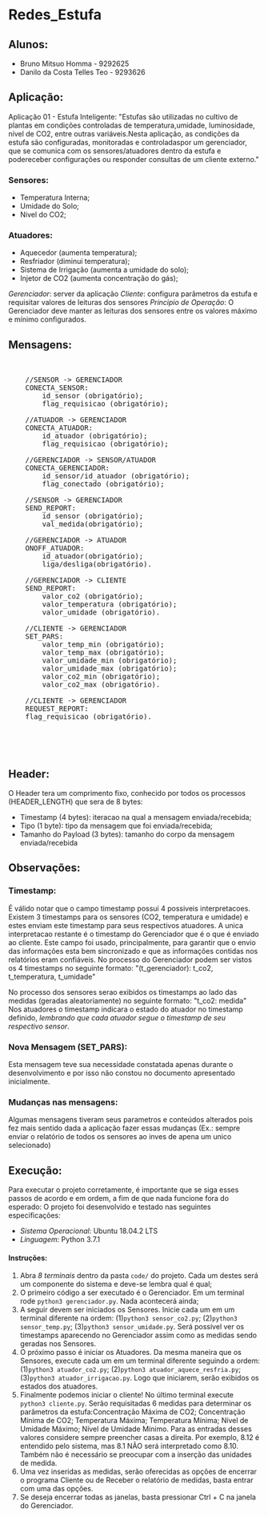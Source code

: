 # Redes_Estufa

## Alunos:

* Bruno Mitsuo Homma - 9292625
* Danilo da Costa Telles Teo - 9293626

## Aplicação:
Aplicação 01 - Estufa Inteligente: "Estufas são utilizadas no cultivo de plantas em condições controladas de temperatura,umidade, luminosidade, nível de CO2, entre outras variáveis.Nesta aplicação, as condições da estufa são configuradas, monitoradas e controladaspor um gerenciador, que se comunica com os sensores/atuadores dentro da estufa e podereceber configurações ou responder consultas de um cliente externo."

### Sensores:
* Temperatura Interna;
* Umidade do Solo;
* Nivel do CO2;
### Atuadores:
* Aquecedor (aumenta temperatura);
* Resfriador (diminui temperatura);
* Sistema de Irrigação (aumenta a umidade do solo);
* Injetor de CO2 (aumenta concentração do gás);

*Gerenciador*: server da aplicação
*Cliente*: configura parâmetros da estufa e requisitar valores de leituras dos sensores
*Principio de Operação*: O Gerenciador deve manter as leituras dos sensores entre os valores máximo e mínimo configurados.

## Mensagens:
<pre>

	
	//SENSOR -> GERENCIADOR 
	CONECTA_SENSOR: 
		id_sensor (obrigatório);
		flag_requisicao (obrigatório);

	//ATUADOR -> GERENCIADOR 
	CONECTA_ATUADOR: 
		id_atuador (obrigatório);
		flag_requisicao (obrigatório);

	//GERENCIADOR -> SENSOR/ATUADOR 
	CONECTA_GERENCIADOR: 
		id_sensor/id_atuador (obrigatório);
		flag_conectado (obrigatório);

	//SENSOR -> GERENCIADOR 
	SEND_REPORT: 
		id_sensor (obrigatório);
		val_medida(obrigatório);	

	//GERENCIADOR -> ATUADOR 
	ONOFF_ATUADOR: 
		id_atuador(obrigatório);
		liga/desliga(obrigatório).

	//GERENCIADOR -> CLIENTE 
	SEND_REPORT: 
		valor_co2 (obrigatório);
		valor_temperatura (obrigatório);
		valor_umidade (obrigatório).

	//CLIENTE -> GERENCIADOR 
	SET_PARS: 
		valor_temp_min (obrigatório);
		valor_temp_max (obrigatório);
		valor_umidade_min (obrigatório);
		valor_umidade_max (obrigatório);
		valor_co2_min (obrigatório);
		valor_co2_max (obrigatório).

	//CLIENTE -> GERENCIADOR
	REQUEST_REPORT:  
	flag_requisicao (obrigatório).




</pre>

## Header:
O Header tera um comprimento fixo, conhecido por todos os processos (HEADER_LENGTH) que sera de 8 bytes:

* Timestamp (4 bytes): iteracao na qual a mensagem enviada/recebida;
* Tipo (1 byte): tipo da mensagem que foi enviada/recebida;
* Tamanho do Payload (3 bytes): tamanho do corpo da mensagem enviada/recebida

## Observações:

### Timestamp:
É válido notar que o campo timestamp possui 4 possiveis interpretacoes. Existem 3 timestamps para os sensores (CO2, temperatura e umidade) e estes enviam este timestamp para seus respectivos atuadores. A unica interpretacao restante é o timestamp do Gerenciador que é o que é enviado ao cliente. Este campo foi usado, principalmente, para garantir que o envio das informações esta bem sincronizado e que as informações contidas nos relatórios eram confiáveis. No processo do Gerenciador podem ser vistos os 4 timestamps no seguinte formato: "(t_gerenciador): t_co2, t_temperatura, t_umidade"

No processo dos sensores serao exibidos os timestamps ao lado das medidas (geradas aleatoriamente) no seguinte formato: "t_co2: medida"
Nos atuadores o timestamp indicara o estado do atuador no timestamp definido, *lembrando que cada atuador segue o timestamp de seu respectivo sensor*.

### Nova Mensagem (SET_PARS):
Esta mensagem teve sua necessidade constatada apenas durante o desenvolvimento e por isso não constou no documento apresentado inicialmente. 

### Mudanças nas mensagens:
Algumas mensagens tiveram seus parametros e conteúdos alterados pois fez mais sentido dada a aplicação fazer essas mudanças (Ex.: sempre enviar o relatório de todos os sensores ao inves de apena um unico selecionado)

## Execução:
Para executar o projeto corretamente, é importante que se siga esses passos de acordo e em ordem, a fim de que nada funcione fora do esperado:
O projeto foi desenvolvido e testado nas seguintes especificações:

* *Sistema Operacional*: Ubuntu 18.04.2 LTS
* *Linguagem*: Python 3.7.1

#### Instruções:
1. Abra *8 terminais* dentro da pasta `code/` do projeto. Cada um destes será um componente do sistema e deve-se lembra qual é qual;
2. O primeiro código a ser executado é o Gerenciador. Em um terminal rode `python3 gerenciador.py`. Nada acontecerá ainda;
3. A seguir devem ser iniciados os Sensores. Inicie cada um em um terminal diferente na ordem: (1)`python3 sensor_co2.py`; (2)`python3 sensor_temp.py`; (3)`python3 sensor_umidade.py`. Será possível ver os timestamps aparecendo no Gerenciador assim como as medidas sendo geradas nos Sensores.
4. O próximo passo é iniciar os Atuadores. Da mesma maneira que os Sensores, execute cada um em um terminal diferente seguindo a ordem: (1)`python3 atuador_co2.py`; (2)`python3 atuador_aquece_resfria.py`; (3)`python3 atuador_irrigacao.py`. Logo que iniciarem, serão exibidos os estados dos atuadores.
5. Finalmente podemos iniciar o cliente! No último terminal execute `python3 cliente.py`. Serão requisitadas 6 medidas para determinar os parâmetros da estufa:Concentração Máxima de CO2; Concentração Mínima de CO2; Temperatura Máxima; Temperatura Mínima; Nível de Umidade Máximo; Nível de Umidade Mínimo. Para as entradas desses valores considere sempre preencher casas a direita. Por exemplo, 8.12 é entendido pelo sistema, mas 8.1 NÃO será interpretado como 8.10. Também não é necessário se preocupar com a inserção das unidades de medida.
6. Uma vez inseridas as medidas, serão oferecidas as opções de encerrar o programa Cliente ou de Receber o relatório de medidas, basta entrar com uma das opções.
7. Se deseja encerrar todas as janelas, basta pressionar Ctrl + C na janela do Gerenciador.